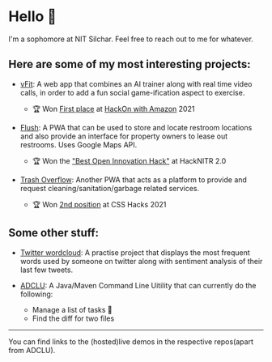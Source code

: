 # Hello 👋
I'm a sophomore at NIT Silchar. Feel free to reach out to me for whatever.
## Here are some of my most interesting projects: 

* [vFit](https://github.com/AdityaKotari/vFit): A web app that combines an AI trainer along with real time video calls, in order to add a fun social game-ification aspect to exercise.
  * 🏆 Won [First place](https://www.twitch.tv/videos/1052602309?t=5h17m35s) at [HackOn with Amazon](https://hackon-with-amazon.hackerearth.com/) 2021

* [Flush](https://github.com/AdityaKotari/flush): A PWA that can be used to store and locate restroom locations and also provide an interface for property owners to lease out restrooms. Uses Google Maps API. 
  * 🏆 Won the ["Best Open Innovation Hack"](https://devfolio.co/submissions/flush-cde7) at HackNITR 2.0 

* [Trash Overflow](https://github.com/AdityaKotari/trash-overflow): Another PWA that acts as a platform to provide and request cleaning/sanitation/garbage related services.
  * 🏆 Won [2nd position](https://www.facebook.com/groups/186753138074295/permalink/4107101392706097/) at CSS Hacks 2021 
  
 ## Some other stuff: 
 
 * [Twitter wordcloud](https://github.com/AdityaKotari/twitter-wordcloud): A practise project that displays the most frequent words used by someone on twitter along with sentiment analysis of their last few tweets. 
 
* [ADCLU](https://github.com/AdityaKotari/ADCLU): A Java/Maven Command Line Uitility that can currently do the following:
  * Manage a list of tasks 📝
  * Find the diff for two files 

---
You can find links to the (hosted)live demos in the respective repos(apart from ADCLU). 
 
 


